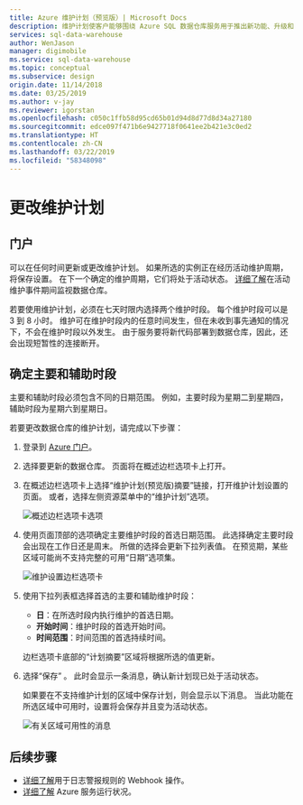 ```yaml
---
title: Azure 维护计划（预览版）| Microsoft Docs
description: 维护计划使客户能够围绕 Azure SQL 数据仓库服务用于推出新功能、升级和修补程序的必要计划性维护事件进行规划。
services: sql-data-warehouse
author: WenJason
manager: digimobile
ms.service: sql-data-warehouse
ms.topic: conceptual
ms.subservice: design
origin.date: 11/14/2018
ms.date: 03/25/2019
ms.author: v-jay
ms.reviewer: igorstan
ms.openlocfilehash: c050c1ffb58d95cd65b01d94d8d77d8d34a27180
ms.sourcegitcommit: edce097f471b6e9427718f0641ee2b421e3c0ed2
ms.translationtype: HT
ms.contentlocale: zh-CN
ms.lasthandoff: 03/22/2019
ms.locfileid: "58348098"
---
```

# <a name="change-a-maintenance-schedule"></a>更改维护计划 

## <a name="portal"></a>门户
可以在任何时间更新或更改维护计划。 如果所选的实例正在经历活动维护周期，将保存设置。 在下一个确定的维护周期，它们将处于活动状态。 [详细了解](/service-health/resource-health-overview)在活动维护事件期间监视数据仓库。 

若要使用维护计划，必须在七天时限内选择两个维护时段。 每个维护时段可以是 3 到 8 小时。 维护可在维护时段内的任意时间发生，但在未收到事先通知的情况下，不会在维护时段以外发生。 由于服务要将新代码部署到数据仓库，因此，还会出现短暂性的连接断开。 

## <a name="identifying-the-primary-and-secondary-windows"></a>确定主要和辅助时段

主要和辅助时段必须包含不同的日期范围。 例如，主要时段为星期二到星期四，辅助时段为星期六到星期日。

若要更改数据仓库的维护计划，请完成以下步骤：
1.  登录到 [Azure 门户](https://portal.azure.cn/)。
2.  选择要更新的数据仓库。 页面将在概述边栏选项卡上打开。 
3.  在概述边栏选项卡上选择“维护计划(预览版)摘要”链接，打开维护计划设置的页面。  或者，选择左侧资源菜单中的“维护计划”选项。   

    ![概述边栏选项卡选项](media/sql-data-warehouse-maintenance-scheduling/maintenance-change-option.png)

4. 使用页面顶部的选项确定主要维护时段的首选日期范围。 此选择确定主要时段会出现在工作日还是周末。 所做的选择会更新下拉列表值。 在预览期，某些区域可能尚不支持完整的可用“日期”选项集。 

   ![维护设置边栏选项卡](media/sql-data-warehouse-maintenance-scheduling/maintenance-settings-page.png)

5. 使用下拉列表框选择首选的主要和辅助维护时段：
   - **日**：在所选时段内执行维护的首选日期。
   - **开始时间**：维护时段的首选开始时间。
   - **时间范围**：时间范围的首选持续时间。

   边栏选项卡底部的“计划摘要”区域将根据所选的值更新。  
  
6. 选择“保存”  。 此时会显示一条消息，确认新计划现已处于活动状态。 

   如果要在不支持维护计划的区域中保存计划，则会显示以下消息。 当此功能在所选区域中可用时，设置将会保存并且变为活动状态。    

   ![有关区域可用性的消息](media/sql-data-warehouse-maintenance-scheduling/maintenance-notactive-toast.png)

## <a name="next-steps"></a>后续步骤
- [详细了解](/azure-monitor/platform/alerts-log-webhook)用于日志警报规则的 Webhook 操作。
- [详细了解](https://docs.microsoft.com/azure/service-health/service-health-overview) Azure 服务运行状况。


